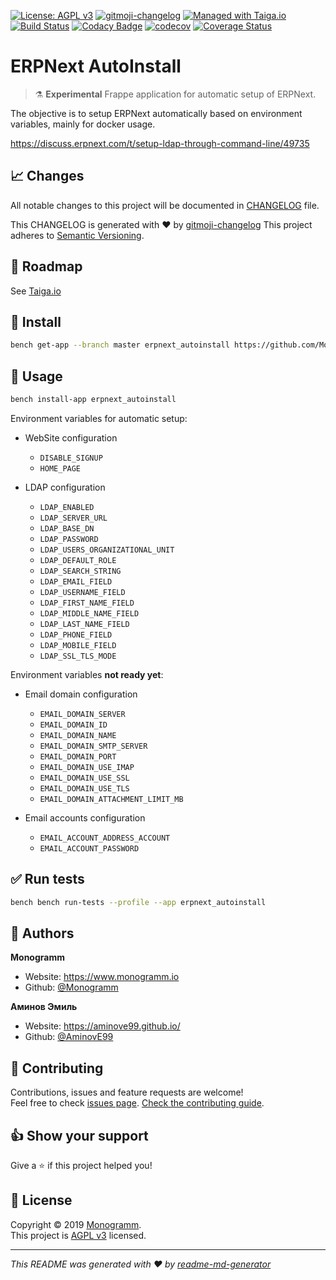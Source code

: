 [![License: AGPL v3][uri_license_image]][uri_license]
[![gitmoji-changelog](https://img.shields.io/badge/Changelog-gitmoji-blue.svg)](https://github.com/frinyvonnick/gitmoji-changelog)
[![Managed with Taiga.io](https://img.shields.io/badge/managed%20with-TAIGA.io-709f14.svg)](https://tree.taiga.io/project/monogrammbot-monogrammerpnext_autoinstall/ "Managed with Taiga.io")
[![Build Status](https://travis-ci.org/Monogramm/erpnext_autoinstall.svg)](https://travis-ci.org/Monogramm/erpnext_autoinstall)
[![Codacy Badge](https://api.codacy.com/project/badge/Grade/c50508ec09f644f590c11e0e50e10a96)](https://www.codacy.com/gh/Monogramm/erpnext_autoinstall?utm_source=github.com&amp;utm_medium=referral&amp;utm_content=Monogramm/erpnext_autoinstall&amp;utm_campaign=Badge_Grade)
[![codecov](https://codecov.io/gh/Monogramm/erpnext_autoinstall/branch/master/graph/badge.svg)](https://codecov.io/gh/Monogramm/erpnext_autoinstall)
[![Coverage Status](https://coveralls.io/repos/github/Monogramm/erpnext_autoinstall/badge.svg?branch=master)](https://coveralls.io/github/Monogramm/erpnext_autoinstall?branch=master)

# ERPNext AutoInstall

> :alembic: **Experimental** Frappe application for automatic setup of ERPNext.

The objective is to setup ERPNext automatically based on environment variables, mainly for docker usage.

<https://discuss.erpnext.com/t/setup-ldap-through-command-line/49735>

## :chart_with_upwards_trend: Changes

All notable changes to this project will be documented in [CHANGELOG](./CHANGELOG.md) file.

This CHANGELOG is generated with :heart: by [gitmoji-changelog](https://github.com/frinyvonnick/gitmoji-changelog)
This project adheres to [Semantic Versioning](https://semver.org/spec/v2.0.0.html).

## :bookmark: Roadmap

See [Taiga.io](https://tree.taiga.io/project/monogrammbot-monogrammerpnext_autoinstall/ "Taiga.io monogrammbot-monogrammerpnext_autoinstall")

## :construction: Install

```sh
bench get-app --branch master erpnext_autoinstall https://github.com/Monogramm/erpnext_autoinstall
```

## :rocket: Usage

```sh
bench install-app erpnext_autoinstall
```

Environment variables for automatic setup:

-   WebSite configuration
    -   `DISABLE_SIGNUP`
    -   `HOME_PAGE`

-   LDAP configuration
    -   `LDAP_ENABLED`
    -   `LDAP_SERVER_URL`
    -   `LDAP_BASE_DN`
    -   `LDAP_PASSWORD`
    -   `LDAP_USERS_ORGANIZATIONAL_UNIT`
    -   `LDAP_DEFAULT_ROLE`
    -   `LDAP_SEARCH_STRING`
    -   `LDAP_EMAIL_FIELD`
    -   `LDAP_USERNAME_FIELD`
    -   `LDAP_FIRST_NAME_FIELD`
    -   `LDAP_MIDDLE_NAME_FIELD`
    -   `LDAP_LAST_NAME_FIELD`
    -   `LDAP_PHONE_FIELD`
    -   `LDAP_MOBILE_FIELD`
    -   `LDAP_SSL_TLS_MODE`

Environment variables **not ready yet**:

-   Email domain configuration
    -   `EMAIL_DOMAIN_SERVER`
    -   `EMAIL_DOMAIN_ID`
    -   `EMAIL_DOMAIN_NAME`
    -   `EMAIL_DOMAIN_SMTP_SERVER`
    -   `EMAIL_DOMAIN_PORT`
    -   `EMAIL_DOMAIN_USE_IMAP`
    -   `EMAIL_DOMAIN_USE_SSL`
    -   `EMAIL_DOMAIN_USE_TLS`
    -   `EMAIL_DOMAIN_ATTACHMENT_LIMIT_MB`


-   Email accounts configuration
    -   `EMAIL_ACCOUNT_ADDRESS_ACCOUNT`
    -   `EMAIL_ACCOUNT_PASSWORD`

## :white_check_mark: Run tests

```sh
bench bench run-tests --profile --app erpnext_autoinstall
```

## :bust_in_silhouette: Authors

**Monogramm**

-   Website: <https://www.monogramm.io>
-   Github: [@Monogramm](https://github.com/Monogramm)

**Аминов Эмиль**

-   Website: <https://aminove99.github.io/>
-   Github: [@AminovE99](https://github.com/AminovE99)

## :handshake: Contributing

Contributions, issues and feature requests are welcome!<br />Feel free to check [issues page](https://github.com/Monogramm/erpnext_autoinstall/issues).
[Check the contributing guide](./CONTRIBUTING.md).<br />

## :thumbsup: Show your support

Give a :star: if this project helped you!

## :page_facing_up: License

Copyright © 2019 [Monogramm](https://github.com/Monogramm).<br />
This project is [AGPL v3](uri_license) licensed.

* * *

_This README was generated with :heart: by [readme-md-generator](https://github.com/kefranabg/readme-md-generator)_

[uri_license]: http://www.gnu.org/licenses/agpl.html

[uri_license_image]: https://img.shields.io/badge/License-AGPL%20v3-blue.svg
